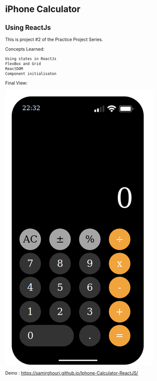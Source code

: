 # iPhone Calculator

## Using ReactJs

This is project #2 of the Practice Project Series.

Concepts Learned:

    Using states in ReactJs
    FlexBox and Grid 
    ReactDOM
    Component initialisaton
    
Final View:
  
  ![alt text](https://github.com/samirghouri/Iphone-Calculator/blob/master/imageIphone.png?raw=true)

   
Demo : https://samirghouri.github.io/Iphone-Calculator-ReactJS/
    
    


